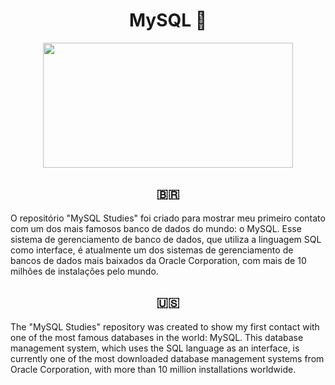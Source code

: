 <div align="center">
  <h1> MySQL 🐬 
  </h1>
</div>

<div align="center">
   <img src="https://user-images.githubusercontent.com/114448911/215554201-00739348-c43a-4741-beb9-fbd57faecc74.gif" width="400px" height="200px">
</div>

<div align="center">
  <h2> 🇧🇷 
  </h2>
</div>

O repositório "MySQL Studies" foi criado para mostrar meu primeiro contato com um dos mais famosos banco de dados do mundo: o MySQL. Esse sistema de gerenciamento de banco de dados, que utiliza a linguagem SQL como interface, é atualmente um dos sistemas de gerenciamento de bancos de dados mais baixados da Oracle Corporation, com mais de 10 milhões de instalações pelo mundo.


<div align="center">
  <h2>  🇺🇸 
  </h2> 
</div>

The "MySQL Studies" repository was created to show my first contact with one of the most famous databases in the world: MySQL. This database management system, which uses the SQL language as an interface, is currently one of the most downloaded database management systems from Oracle Corporation, with more than 10 million installations worldwide.

